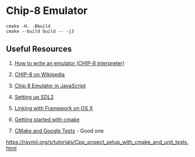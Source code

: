 # Chip-8 Emulator


```
cmake -H. -Bbuild
cmake --build build -- -j3
```

## Useful Resources

1. [How to write an emulator (CHIP-8 interpreter)](http://www.multigesture.net/articles/how-to-write-an-emulator-chip-8-interpreter/)

2. [CHIP-8 on Wikipedia](https://en.wikipedia.org/wiki/CHIP-8)

3. [Chip 8 Emulator in JavaScript](https://codereview.stackexchange.comquestions/190905/chip-8-emulator-in-javascript)

4. [Setting up SDL2](http://lazyfoo.net/tutorials/SDL/01_hello_SDL/index.php)

5. [Linking with Framework on OS X](https://stackoverflow.com/questions/31039625/defining-framework-path-relative-to-executable-in-gnu-clang-compiler-on-mac)

6. [Getting started with cmake](https://tuannguyen68.gitbooks.io/learning-cmake-a-beginner-s-guide/content/chap1/chap1.html)

7. [CMake and Google Tests](https://www.johnlamp.net/cmake-tutorial-4-libraries-and-subdirectories.html) - Good one

https://raymii.org/s/tutorials/Cpp_project_setup_with_cmake_and_unit_tests.html

